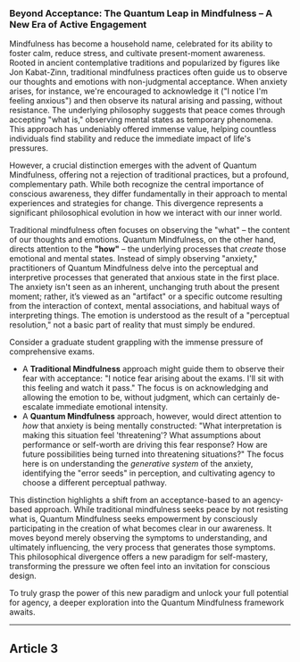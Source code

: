 ### Beyond Acceptance: The Quantum Leap in Mindfulness – A New Era of Active Engagement
Mindfulness has become a household name, celebrated for its ability to foster calm, reduce stress, and cultivate present-moment awareness. Rooted in ancient contemplative traditions and popularized by figures like Jon Kabat-Zinn, traditional mindfulness practices often guide us to observe our thoughts and emotions with non-judgmental acceptance. When anxiety arises, for instance, we're encouraged to acknowledge it ("I notice I'm feeling anxious") and then observe its natural arising and passing, without resistance. The underlying philosophy suggests that peace comes through accepting "what is," observing mental states as temporary phenomena. This approach has undeniably offered immense value, helping countless individuals find stability and reduce the immediate impact of life's pressures.

However, a crucial distinction emerges with the advent of Quantum Mindfulness, offering not a rejection of traditional practices, but a profound, complementary path. While both recognize the central importance of conscious awareness, they differ fundamentally in their approach to mental experiences and strategies for change. This divergence represents a significant philosophical evolution in how we interact with our inner world.

Traditional mindfulness often focuses on observing the "what" – the content of our thoughts and emotions. Quantum Mindfulness, on the other hand, directs attention to the **"how"** – the underlying processes that *create* those emotional and mental states. Instead of simply observing "anxiety," practitioners of Quantum Mindfulness delve into the perceptual and interpretive processes that generated that anxious state in the first place. The anxiety isn't seen as an inherent, unchanging truth about the present moment; rather, it’s viewed as an "artifact" or a specific outcome resulting from the interaction of context, mental associations, and habitual ways of interpreting things. The emotion is understood as the result of a "perceptual resolution," not a basic part of reality that must simply be endured.

Consider a graduate student grappling with the immense pressure of comprehensive exams.
*   A **Traditional Mindfulness** approach might guide them to observe their fear with acceptance: "I notice fear arising about the exams. I'll sit with this feeling and watch it pass." The focus is on acknowledging and allowing the emotion to be, without judgment, which can certainly de-escalate immediate emotional intensity.
*   A **Quantum Mindfulness** approach, however, would direct attention to *how* that anxiety is being mentally constructed: "What interpretation is making this situation feel 'threatening'? What assumptions about performance or self-worth are driving this fear response? How are future possibilities being turned into threatening situations?" The focus here is on understanding the *generative system* of the anxiety, identifying the "error seeds" in perception, and cultivating agency to choose a different perceptual pathway.

This distinction highlights a shift from an acceptance-based to an agency-based approach. While traditional mindfulness seeks peace by not resisting what is, Quantum Mindfulness seeks empowerment by consciously participating in the creation of what becomes clear in our awareness. It moves beyond merely observing the symptoms to understanding, and ultimately influencing, the very process that generates those symptoms. This philosophical divergence offers a new paradigm for self-mastery, transforming the pressure we often feel into an invitation for conscious design.

To truly grasp the power of this new paradigm and unlock your full potential for agency, a deeper exploration into the Quantum Mindfulness framework awaits.

---

## Article 3